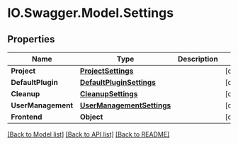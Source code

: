 # IO.Swagger.Model.Settings
## Properties

Name | Type | Description | Notes
------------ | ------------- | ------------- | -------------
**Project** | [**ProjectSettings**](ProjectSettings.md) |  | [optional] 
**DefaultPlugin** | [**DefaultPluginSettings**](DefaultPluginSettings.md) |  | [optional] 
**Cleanup** | [**CleanupSettings**](CleanupSettings.md) |  | [optional] 
**UserManagement** | [**UserManagementSettings**](UserManagementSettings.md) |  | [optional] 
**Frontend** | **Object** |  | [optional] 

[[Back to Model list]](../README.md#documentation-for-models) [[Back to API list]](../README.md#documentation-for-api-endpoints) [[Back to README]](../README.md)


